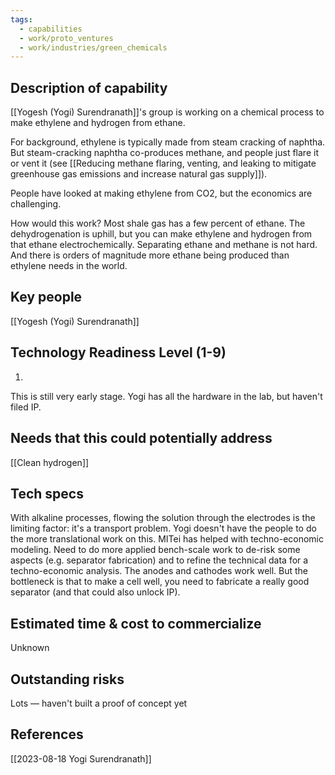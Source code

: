 ```yaml
---
tags:
  - capabilities
  - work/proto_ventures
  - work/industries/green_chemicals
---
```

## Description of capability
[[Yogesh (Yogi) Surendranath]]'s group is working on a chemical process to make ethylene and hydrogen from ethane.

For background, ethylene is typically made from steam cracking of naphtha.  But steam-cracking naphtha co-produces methane, and people just flare it or vent it (see [[Reducing methane flaring, venting, and leaking to mitigate greenhouse gas emissions and increase natural gas supply]]).

People have looked at making ethylene from CO2, but the economics are challenging.

How would this work? Most shale gas has a few percent of ethane. The dehydrogenation is uphill, but you can make ethylene and hydrogen from that ethane electrochemically. Separating ethane and methane is not hard. And there is orders of magnitude more ethane being produced than ethylene needs in the world.

## Key people
[[Yogesh (Yogi) Surendranath]]

## Technology Readiness Level (1-9)
1.
This is still very early stage. Yogi has all the hardware in the lab, but haven't filed IP.

## Needs that this could potentially address
[[Clean hydrogen]]

## Tech specs
With alkaline processes, flowing the solution through the electrodes is the limiting factor: it's a transport problem. Yogi doesn't have the people to do the more translational work on this. MITei has helped with techno-economic modeling. Need to do more applied bench-scale work to de-risk some aspects (e.g. separator fabrication) and to refine the technical data for a techno-economic analysis. The anodes and cathodes work well. But the bottleneck is that to make a cell well, you need to fabricate a really good separator (and that could also unlock IP).

## Estimated time & cost to commercialize
Unknown

## Outstanding risks
Lots — haven't built a proof of concept yet

## References
[[2023-08-18 Yogi Surendranath]]